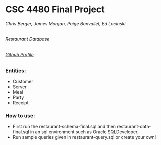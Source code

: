 # CSC 4480 Final Project

###### Chris Berger, James Morgan, Paige Bonvallet, Ed Lacinski
###### Restaurant Database
###### [Github Profile](https://github.com/cberger4/)

### Entities:

* Customer
* Server
* Meal
* Party
* Receipt

### How to use:

* First run the restaurant-schema-final.sql and then restaurant-data-final.sql in an sql environment such as Oracle SQLDeveloper.
* Run sample queries given in restaurant-query.sql or create your own!
